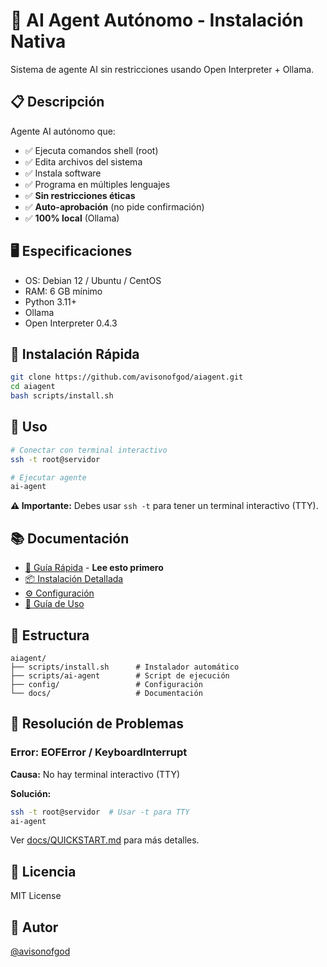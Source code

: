 # 🤖 AI Agent Autónomo - Instalación Nativa

Sistema de agente AI sin restricciones usando Open Interpreter + Ollama.

## 📋 Descripción

Agente AI autónomo que:
- ✅ Ejecuta comandos shell (root)
- ✅ Edita archivos del sistema
- ✅ Instala software
- ✅ Programa en múltiples lenguajes
- ✅ **Sin restricciones éticas**
- ✅ **Auto-aprobación** (no pide confirmación)
- ✅ **100% local** (Ollama)

## 🖥️ Especificaciones

- OS: Debian 12 / Ubuntu / CentOS
- RAM: 6 GB mínimo
- Python 3.11+
- Ollama
- Open Interpreter 0.4.3

## 🚀 Instalación Rápida

```bash
git clone https://github.com/avisonofgod/aiagent.git
cd aiagent
bash scripts/install.sh
```

## 🎯 Uso

```bash
# Conectar con terminal interactivo
ssh -t root@servidor

# Ejecutar agente
ai-agent
```

**⚠️ Importante:** Debes usar `ssh -t` para tener un terminal interactivo (TTY).

## 📚 Documentación

- [🚀 Guía Rápida](docs/QUICKSTART.md) - **Lee esto primero**
- [📦 Instalación Detallada](docs/INSTALLATION.md)
- [⚙️ Configuración](docs/CONFIGURATION.md)
- [📖 Guía de Uso](docs/USAGE.md)

## 📂 Estructura

```
aiagent/
├── scripts/install.sh      # Instalador automático
├── scripts/ai-agent        # Script de ejecución
├── config/                 # Configuración
└── docs/                   # Documentación
```

## 🔧 Resolución de Problemas

### Error: EOFError / KeyboardInterrupt

**Causa:** No hay terminal interactivo (TTY)

**Solución:**
```bash
ssh -t root@servidor  # Usar -t para TTY
ai-agent
```

Ver [docs/QUICKSTART.md](docs/QUICKSTART.md) para más detalles.

## 📝 Licencia

MIT License

## 👤 Autor

[@avisonofgod](https://github.com/avisonofgod)
